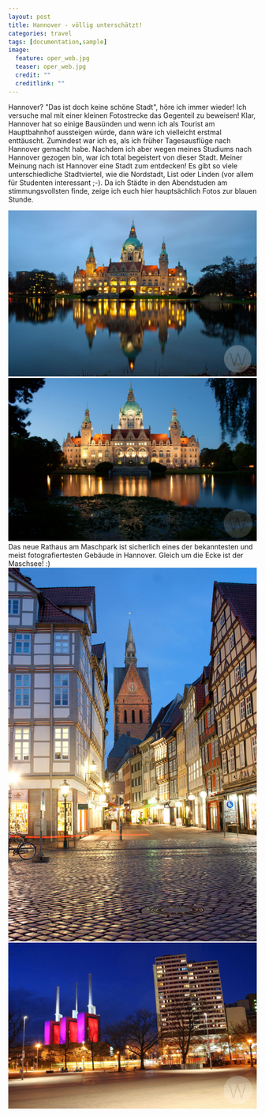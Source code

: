 ```yaml
---
layout: post
title: Hannover - völlig unterschätzt!
categories: travel
tags: [documentation,sample]
image:
  feature: oper_web.jpg
  teaser: oper_web.jpg
  credit: ""
  creditlink: ""
---
```

Hannover? "Das ist doch keine schöne Stadt", höre ich immer wieder! Ich versuche mal mit einer kleinen Fotostrecke das Gegenteil zu beweisen! Klar, Hannover hat so einige Bausünden und wenn ich als Tourist am Hauptbahnhof aussteigen würde, dann wäre ich vielleicht erstmal enttäuscht. Zumindest war ich es, als ich früher Tagesausflüge nach Hannover gemacht habe. Nachdem ich aber wegen meines Studiums nach Hannover gezogen bin, war ich total begeistert von dieser Stadt. Meiner Meinung nach ist Hannover eine Stadt zum entdecken! Es gibt so viele unterschiedliche Stadtviertel, wie die Nordstadt, List oder Linden (vor allem für Studenten interessant ;-). Da ich Städte in den Abendstuden am stimmungsvollsten finde, zeige ich euch hier hauptsächlich Fotos zur blauen Stunde.

![Neues Rathaus](/images/hannover_rathaus_web.jpg "Neues Rathaus")
![Neues Rathaus](/images/rathaus_web.jpg "Neues Rathaus")
Das neue Rathaus am Maschpark ist sicherlich eines der bekanntesten und meist fotografiertesten Gebäude in Hannover. Gleich um die Ecke ist der Maschsee! :)  
![Neues Rathaus](/images/city_web.jpg "Hannover Altstadt")
![Neues Rathaus](/images/linden_web.jpg "Heizkraftwerk - Linden")
